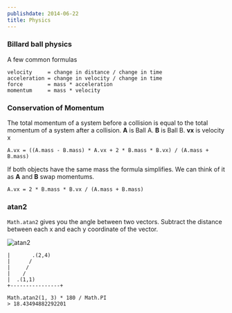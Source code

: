 ```yaml
---
publishdate: 2014-06-22
title: Physics
---
```

### Billard ball physics

A few common formulas

    velocity     = change in distance / change in time
    acceleration = change in velocity / change in time
    force        = mass * acceleration
    momentum     = mass * velocity

### Conservation of Momentum

The total momentum of a system before a collision is equal to the total
momentum of a system after a collision.  **A** is Ball A. **B** is Ball B.
**vx** is velocity x

    A.vx = ((A.mass - B.mass) * A.vx + 2 * B.mass * B.vx) / (A.mass + B.mass)

If both objects have the same mass the formula simplifies.
We can think of it as **A** and **B** swap momentums.

    A.vx = 2 * B.mass * B.vx / (A.mass + B.mass)

### atan2

`Math.atan2` gives you the angle between two vectors.
Subtract the distance between each x and each y coordinate of the vector.

![atan2](http://upload.wikimedia.org/wikipedia/commons/thumb/0/03/Atan2_60.svg/350px-Atan2_60.svg.png)

    |       .(2,4)
    |      /
    |     /
    |    /
    |  .(1,1)
    +----------------+

    Math.atan2(1, 3) * 180 / Math.PI
    > 18.43494882292201
